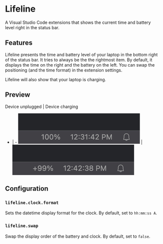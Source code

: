 # Lifeline

A Visual Studio Code extensions that shows the current time and battery level right in the status bar.

## Features
Lifeline presents the time and battery level of your laptop in the bottom right of the status bar. It tries to always be the the rightmost item. By default, it displays the time on the right and the battery on the left. You can swap the positioning (and the time format) in the extension settings.

Lifeline will also show that your laptop is charging.

## Preview
Device unplugged | Device charging
- | -
![Device unplugged](./media/device-unplugged.png) | ![Device charging](./media/device-charging.png)

## Configuration
### `lifeline.clock.format`
Sets the datetime display format for the clock. By default, set to `hh:mm:ss A`.

### `lifeline.swap`
Swap the display order of the battery and clock. By default, set to `false`.